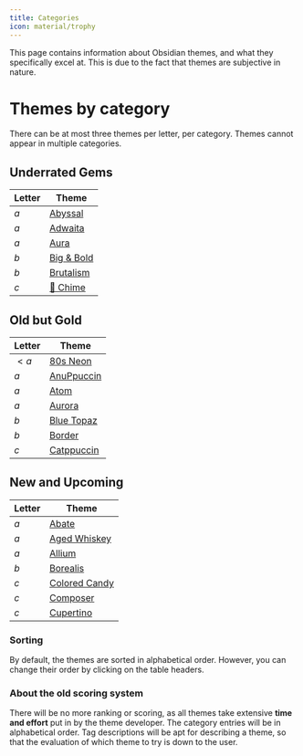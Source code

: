 ```yaml
---
title: Categories
icon: material/trophy
---
```


This page contains information about Obsidian themes, and what they specifically
excel at. This is due to the fact that themes are subjective in nature.

# Themes by category

There can be at most three themes per letter, per category.
Themes cannot appear in multiple categories.

## Underrated Gems

|Letter|Theme|
|---|---|
|$a$|[Abyssal](./a/abyssal.md)|
|$a$|[Adwaita](./a/adwaita.md)|
|$a$|[Aura](./a/aura.md)|
|$b$|[Big & Bold](./b/big-bold.md)|
|$b$|[Brutalism](./b/brutalism.md)|
|$c$|[🔔 Chime](./c/chime.md)|

## Old but Gold

|Letter|Theme|
|---|---|
|$<a$|[80s Neon](./_a/80s-neon.md)|
|$a$|[AnuPpuccin](./a/anuppuccin.md)|
|$a$|[Atom](./a/atom.md)|
|$a$|[Aurora](./a/aurora.md)|
|$b$|[Blue Topaz](./b/blue-topaz.md)|
|$b$|[Border](./b/border.md)|
|$c$|[Catppuccin](./c/catppuccin.md)|

## New and Upcoming

|Letter|Theme|
|---|---|
|$a$|[Abate](./a/abate.md)|
|$a$|[Aged Whiskey](./a/aged-whiskey.md)|
|$a$|[Allium](./a/allium.md)|
|$b$|[Borealis](./b/borealis.md)|
|$c$|[Colored Candy](./c/colored-candy.md)|
|$c$|[Composer](./c/composer.md)|
|$c$|[Cupertino](./c/cupertino.md)|

### Sorting

By default, the themes are sorted in alphabetical order.
However, you can change their order by clicking on the table headers.

### About the old scoring system

There will be no more ranking or scoring, as all themes take extensive
**time and effort** put in by the theme developer. The category entries will be
in alphabetical order. Tag descriptions will be apt for describing a theme, so
that the evaluation of which theme to try is down to the user.
